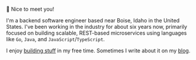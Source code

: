 👋 Nice to meet you!

I'm a backend software engineer based near Boise, Idaho in the United States. I've been working in the industry for about six years now, primarily focused on building scalable, REST-based microservices using languages like `Go`, `Java`, and `JavaScript`/`TypeScript`.

I enjoy [building stuff](https://github.com/jaredpetersen "GitHub") in my free time. Sometimes I write about it on my [blog](/blog "Blog").
